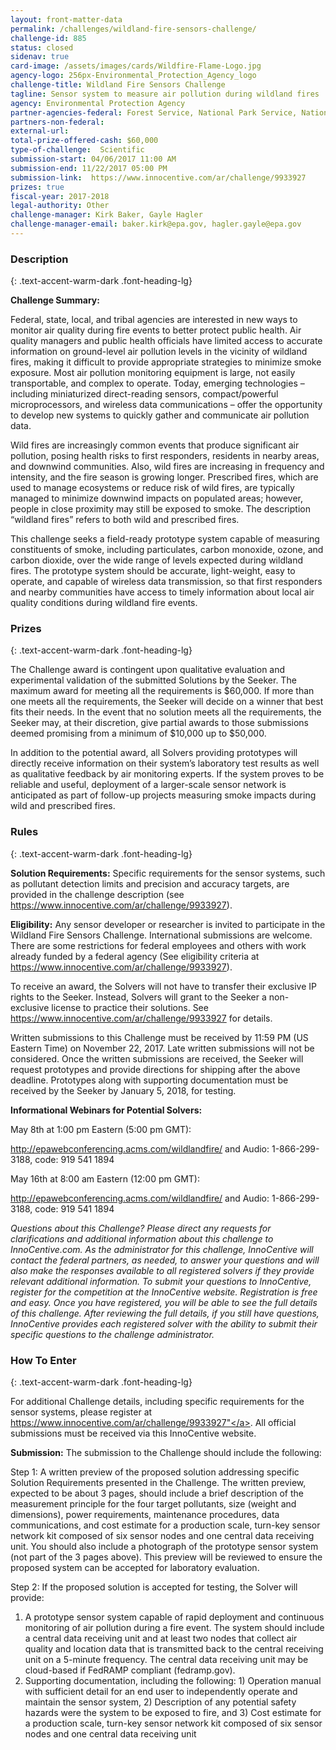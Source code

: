```yaml
---
layout: front-matter-data
permalink: /challenges/wildland-fire-sensors-challenge/
challenge-id: 885
status: closed
sidenav: true
card-image: /assets/images/cards/Wildfire-Flame-Logo.jpg
agency-logo: 256px-Environmental_Protection_Agency_logo
challenge-title: Wildland Fire Sensors Challenge
tagline: Sensor system to measure air pollution during wildland fires
agency: Environmental Protection Agency
partner-agencies-federal: Forest Service, National Park Service, National Oceanic and Atmospheric Administration, National Aeronautics and Space Administration, Centers for Disease Control and Prevention
partners-non-federal: 
external-url: 
total-prize-offered-cash: $60,000
type-of-challenge:  Scientific
submission-start: 04/06/2017 11:00 AM
submission-end: 11/22/2017 05:00 PM
submission-link:  https://www.innocentive.com/ar/challenge/9933927
prizes: true
fiscal-year: 2017-2018
legal-authority: Other
challenge-manager: Kirk Baker, Gayle Hagler
challenge-manager-email: baker.kirk@epa.gov, hagler.gayle@epa.gov
---
```




<!-- Description start -->
### Description
{: .text-accent-warm-dark .font-heading-lg}

<strong>Challenge Summary:</strong>

Federal, state, local, and tribal agencies are interested in new ways to monitor air quality during fire events to better protect public health. Air quality managers and public health officials have limited access to accurate information on ground-level air pollution levels in the vicinity of wildland fires, making it difficult to provide appropriate strategies to minimize smoke exposure. Most air pollution monitoring equipment is large, not easily transportable, and complex to operate. Today, emerging technologies – including miniaturized direct-reading sensors, compact/powerful microprocessors, and wireless data communications – offer the opportunity to develop new systems to quickly gather and communicate air pollution data.

Wild fires are increasingly common events that produce significant air pollution, posing health risks to first responders, residents in nearby areas, and downwind communities. Also, wild fires are increasing in frequency and intensity, and the fire season is growing longer.  Prescribed fires, which are used to manage ecosystems or reduce risk of wild fires, are typically managed to minimize downwind impacts on populated areas; however, people in close proximity may still be exposed to smoke.  The description “wildland fires” refers to both wild and prescribed fires.

This challenge seeks a field-ready prototype system capable of measuring constituents of smoke, including particulates, carbon monoxide, ozone, and carbon dioxide, over the wide range of levels expected during wildland fires. The prototype system should be accurate, light-weight, easy to operate, and capable of wireless data transmission, so that first responders and nearby communities have access to timely information about local air quality conditions during wildland fire events.

<!-- Prizes start -->
### Prizes
{: .text-accent-warm-dark .font-heading-lg}

The Challenge award is contingent upon qualitative evaluation and experimental validation of the submitted Solutions by the Seeker. The maximum award for meeting all the requirements is $60,000. If more than one meets all the requirements, the Seeker will decide on a winner that best fits their needs. In the event that no solution meets all the requirements, the Seeker may, at their discretion, give partial awards to those submissions deemed promising from a minimum of $10,000 up to $50,000.

In addition to the potential award, all Solvers providing prototypes will directly receive information on their system’s laboratory test results as well as qualitative feedback by air monitoring experts. If the system proves to be reliable and useful, deployment of a larger-scale sensor network is anticipated as part of follow-up projects measuring smoke impacts during wild and prescribed fires.

<!-- Rules start -->
### Rules 
{: .text-accent-warm-dark .font-heading-lg}

<strong>Solution Requirements:</strong> Specific requirements for the sensor systems, such as pollutant detection limits and precision and accuracy targets, are provided in the challenge description (see <a href="https://www.innocentive.com/ar/challenge/9933927">https://www.innocentive.com/ar/challenge/9933927</a>).

<strong>Eligibility:</strong> Any sensor developer or researcher is invited to participate in the Wildland Fire Sensors Challenge. International submissions are welcome. There are some restrictions for federal employees and others with work already funded by a federal agency (See eligibility criteria at <a href="https://www.innocentive.com/ar/challenge/9933927">https://www.innocentive.com/ar/challenge/9933927</a>).

To receive an award, the Solvers will not have to transfer their exclusive IP rights to the Seeker. Instead, Solvers will grant to the Seeker a non-exclusive license to practice their solutions. See <a href="https://www.innocentive.com/ar/challenge/9933927">https://www.innocentive.com/ar/challenge/9933927</a> for details.

Written submissions to this Challenge must be received by 11:59 PM (US Eastern Time) on November 22, 2017. Late written submissions will not be considered. Once the written submissions are received, the Seeker will request prototypes and provide directions for shipping after the above deadline. Prototypes along with supporting documentation must be received by the Seeker by January 5, 2018, for testing.

<strong>Informational Webinars for Potential Solvers:</strong>

May 8th at 1:00 pm Eastern (5:00 pm GMT):

<a href="http://epawebconferencing.acms.com/wildlandfire/">http://epawebconferencing.acms.com/wildlandfire/</a> and Audio: 1-866-299-3188, code: 919 541 1894

May 16th at 8:00 am Eastern (12:00 pm GMT):

<a href="http://epawebconferencing.acms.com/wildlandfire/">http://epawebconferencing.acms.com/wildlandfire/</a> and Audio: 1-866-299-3188, code: 919 541 1894

<i>Questions about this Challenge? Please direct any requests for clarifications and additional information about this challenge to InnoCentive.com. As the administrator for this challenge, InnoCentive will contact the federal partners, as needed, to answer your questions and will also make the responses available to all registered solvers if they provide relevant additional information. To submit your questions to InnoCentive, register for the competition at the InnoCentive website. Registration is free and easy. Once you have registered, you will be able to see the full details of this challenge. After reviewing the full details, if you still have questions, InnoCentive provides each registered solver with the ability to submit their specific questions to the challenge administrator.</i>

<!--  How To Enter start -->
### How To Enter
{: .text-accent-warm-dark .font-heading-lg}

For additional Challenge details, including specific requirements for the sensor systems, please register at <a href="https://www.innocentive.com/ar/challenge/9933927">https://www.innocentive.com/ar/challenge/9933927"</a>. All official submissions must be received via this InnoCentive website.

<strong>Submission:</strong> The submission to the Challenge should include the following:

Step 1: A written preview of the proposed solution addressing specific Solution Requirements presented in the Challenge. The written preview, expected to be about 3 pages, should include a brief description of the measurement principle for the four target pollutants, size (weight and dimensions), power requirements, maintenance procedures, data communications, and cost estimate for a production scale, turn-key sensor network kit composed of six sensor nodes and one central data receiving unit. You should also include a photograph of the prototype sensor system (not part of the 3 pages above). This preview will be reviewed to ensure the proposed system can be accepted for laboratory evaluation.

Step 2: If the proposed solution is accepted for testing, the Solver will provide:
1. A prototype sensor system capable of rapid deployment and continuous monitoring of air pollution during a fire event. The system should include a central data receiving unit and at least two nodes that collect air quality and location data that is transmitted back to the central receiving unit on a 5-minute frequency. The central data receiving unit may be cloud-based if FedRAMP compliant (fedramp.gov).
2. Supporting documentation, including the following: 1) Operation manual with sufficient detail for an end user to independently operate and maintain the sensor system, 2) Description of any potential safety hazards were the system to be exposed to fire, and 3) Cost estimate for a production scale, turn-key sensor network kit composed of six sensor nodes and one central data receiving unit
